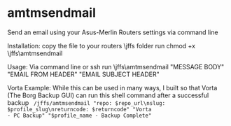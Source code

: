# amtmsendmail
Send an email using your Asus-Merlin Routers settings via command line

Installation:
copy the file to your routers \jffs folder
run chmod +x \jffs\amtmsendmail

Usage:
Via command line or ssh run \jffs\amtmsendmail "MESSAGE BODY" "EMAIL FROM HEADER" "EMAIL SUBJECT HEADER" 

Vorta Example: 
While this can be used in many ways,
I built so that Vorta (The Borg Backup GUI) can run this shell command after a successful backup
<code> /jffs/amtmsendmail "repo: $repo_url\nslug: $profile_slug\nreturncode: $returncode" "Vorta - PC Backup" "$profile_name - Backup Complete" </code>
